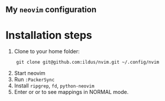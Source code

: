 My `neovim` configuration
---------------------

Installation steps
===================

1) Clone to your home folder:

```
	git clone git@github.com:ildus/nvim.git ~/.config/nvim
```

2) Start neovim
3) Run `:PackerSync`
4) Install `ripgrep`, `fd`, `python-neovim`
5) Enter <space> or <leader> or <g> to see mappings in NORMAL mode.
